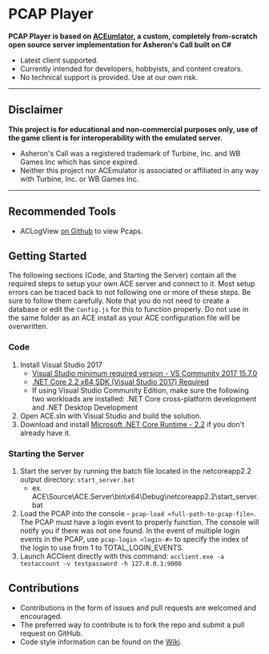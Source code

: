 # PCAP Player

**PCAP Player is based on [ACEumlator](https://github.com/ACEmulator/ACE), a custom, completely from-scratch open source server implementation for Asheron's Call built on C#**
 * Latest client supported.
 * Currently intended for developers, hobbyists, and content creators.
 * No technical support is provided. Use at our own risk.

***
## Disclaimer
**This project is for educational and non-commercial purposes only, use of the game client is for interoperability with the emulated server.**
- Asheron's Call was a registered trademark of Turbine, Inc. and WB Games Inc which has since expired.
- Neither this project nor ACEmulator is associated or affiliated in any way with Turbine, Inc. or WB Games Inc.
***

## Recommended Tools
* ACLogView [on Github](https://github.com/ACEmulator/aclogview) to view Pcaps.

## Getting Started
The following sections (Code, and Starting the Server) contain all the required steps to setup your own ACE server and connect to it. Most setup errors can be traced back to not following one or more of these steps. Be sure to follow them carefully. Note that you do not need to create a database or edit the `Config.js` for this to function properly. Do not use in the same folder as an ACE install as your ACE configuration file will be overwritten.

### Code 
1. Install Visual Studio 2017
   * [Visual Studio minimum required version - VS Community 2017 15.7.0](https://www.visualstudio.com/thank-you-downloading-visual-studio/?sku=Community&rel=15)
   * [.NET Core 2.2 x64 SDK (Visual Studio 2017) Required](https://www.microsoft.com/net/download/visual-studio-sdks)
   * If using Visual Studio Community Edition, make sure the following two workloads are installed: .NET Core cross-platform development and .NET Desktop Development
3. Open ACE.sln with Visual Studio and build the solution. 
4. Download and install [Microsoft .NET Core Runtime - 2.2](https://www.microsoft.com/net/download) if you don't already have it.

### Starting the Server
1. Start the server by running the batch file located in the netcoreapp2.2 output directory: `start_server.bat`
   * ex. ACE\Source\ACE.Server\bin\x64\Debug\netcoreapp2.2\start_server.bat
2. Load the PCAP into the console - `pcap-load <full-path-to-pcap-file>`. The PCAP must have a login event to properly function. The console will notify you if there was not one found. In the event of multiple login events in the PCAP, use `pcap-login <login-#>` to specify the index of the login to use from 1 to TOTAL_LOGIN_EVENTS.
3. Launch ACClient directly with this command: `acclient.exe -a testaccount -v testpassword -h 127.0.0.1:9000`


## Contributions

* Contributions in the form of issues and pull requests are welcomed and encouraged.
* The preferred way to contribute is to fork the repo and submit a pull request on GitHub.
* Code style information can be found on the [Wiki](https://github.com/ACEmulator/ACE/wiki/Code-Style).

